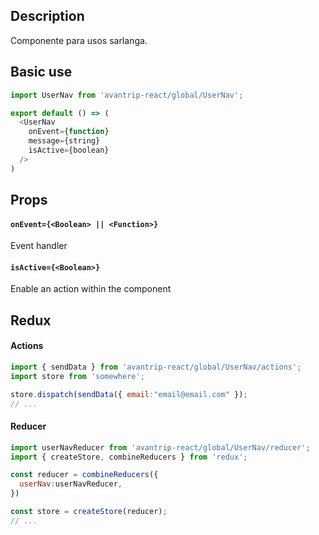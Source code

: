 ## Description
Componente para usos sarlanga.

## Basic use

```javascript
import UserNav from 'avantrip-react/global/UserNav';

export default () => (
  <UserNav
    onEvent={function}
    message={string}
    isActive={boolean}
  />
)
```


## Props

#### `onEvent={<Boolean> || <Function>}`
Event handler

#### `isActive={<Boolean>}`
Enable an action within the component


## Redux

#### Actions
```javascript
import { sendData } from 'avantrip-react/global/UserNav/actions';
import store from 'somewhere';

store.dispatch(sendData({ email:"email@email.com" });
// ...
```

#### Reducer
```javascript
import userNavReducer from 'avantrip-react/global/UserNav/reducer';
import { createStore, combineReducers } from 'redux';

const reducer = combineReducers({
  userNav:userNavReducer,
})

const store = createStore(reducer);
// ...
```
